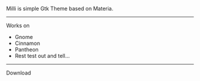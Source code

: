 
Milli is simple Gtk Theme based on Materia.

-----------------

Works on

- Gnome
- Cinnamon
- Pantheon
- Rest test out and tell...

-----------------

Download
